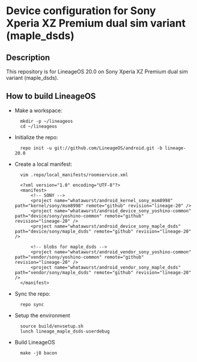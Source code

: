 Device configuration for Sony Xperia XZ Premium dual sim variant (maple_dsds)
========================================================

Description
-----------

This repository is for LineageOS 20.0 on Sony Xperia XZ Premium dual sim variant (maple_dsds).

How to build LineageOS
----------------------

* Make a workspace:

        mkdir -p ~/lineageos
        cd ~/lineageos

* Initialize the repo:

        repo init -u git://github.com/LineageOS/android.git -b lineage-20.0

* Create a local manifest:

        vim .repo/local_manifests/roomservice.xml

        <?xml version="1.0" encoding="UTF-8"?>
        <manifest>
            <!-- SONY -->
            <project name="whatawurst/android_kernel_sony_msm8998" path="kernel/sony/msm8998" remote="github" revision="lineage-20" />
            <project name="whatawurst/android_device_sony_yoshino-common" path="device/sony/yoshino-common" remote="github" revision="lineage-20" />
            <project name="whatawurst/android_device_sony_maple_dsds" path="device/sony/maple_dsds" remote="github" revision="lineage-20" />

            <!-- blobs for maple_dsds -->
            <project name="whatawurst/android_vendor_sony_yoshino-common" path="vendor/sony/yoshino-common" remote="github" revision="lineage-20" />
            <project name="whatawurst/android_vendor_sony_maple_dsds" path="vendor/sony/maple_dsds" remote="github" revision="lineage-20" />
        </manifest>

* Sync the repo:

        repo sync

* Setup the environment

        source build/envsetup.sh
        lunch lineage_maple_dsds-userdebug

* Build LineageOS

        make -j8 bacon
